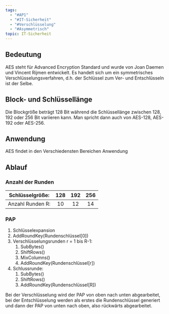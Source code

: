 ```yaml
---
tags:
  - "#AP1"
  - "#IT-Sicherheit"
  - "#Verschlüsselung"
  - "#Asymmetrisch"
topic: IT-Sicherheit
---
```

## Bedeutung 
AES steht für Advanced Encryption Standard und wurde von Joan Daemen und Vincent Rijmen entwickelt. Es handelt sich um ein symmetrisches Verschlüsselungsverfahren, d.h. der Schlüssel zum Ver- und Entschlüsseln ist der Selbe. 

## Block- und Schlüssellänge
Die Blockgröße beträgt 128 Bit während die Schlüssellänge zwischen 128, 192 oder 256 Bit variieren kann. Man spricht dann auch von AES-128, AES-192 oder AES-256.

## Anwendung 
AES findet in den Verschiedensten Bereichen Anwendung

## Ablauf

### Anzahl der Runden

| Schlüsselgröße: | 128 | 192 | 256 |
| :--: | :--: | :--: | :--: | 
| Anzahl Runden R: | 10 | 12 | 14 |

### PAP
1) Schlüsselexpansion 
2) AddRoundKey(Rundenschlüssel[0])
3) Verschlüsselungsrunden r = 1 bis R-1:
	1)  SubBytes()
	2) ShiftRows()
	3) MixColumns()
	4) AddRoundKey(Rundenschlüssel[r])
4) Schlussrunde:
	1) SubBytes()
	2) ShiftRows()
	3) AddRoundKey(Rundenschlüssel[R])

Bei der Verschlüsselung wird der PAP von oben nach unten abgearbeitet, bei der Entschlüsselung werden als erstes die Rundenschlüssel generiert und dann der PAP von unten nach oben, also rückwärts abgearbeitet. 